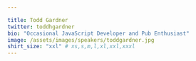 ```yaml
---

title: Todd Gardner
twitter: toddhgardner
bio: "Occasional JavaScript Developer and Pub Enthusiast"
image: /assets/images/speakers/toddgardner.jpg
shirt_size: "xxl" # xs,s,m,l,xl,xxl,xxxl
---
```

